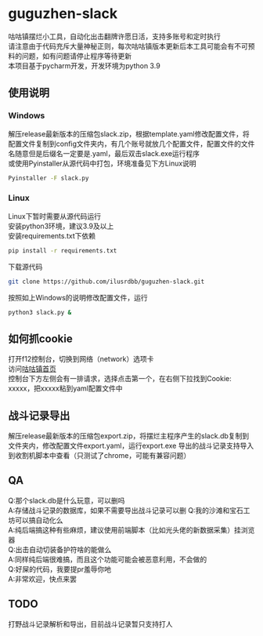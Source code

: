 # guguzhen-slack

咕咕镇摆烂小工具，自动化出击翻牌许愿日活，支持多账号和定时执行  
请注意由于代码充斥大量神秘正则，每次咕咕镇版本更新后本工具可能会有不可预料的问题，如有问题请停止程序等待更新  
本项目基于pycharm开发，开发环境为python 3.9  

## 使用说明
### Windows
解压release最新版本的压缩包slack.zip，根据template.yaml修改配置文件，将配置文件复制到config文件夹内，有几个账号就放几个配置文件，配置文件的文件名随意但是后缀名一定要是.yaml，最后双击slack.exe运行程序  
或使用Pyinstaller从源代码中打包，环境准备见下方Linux说明  
~~~bash
Pyinstaller -F slack.py
~~~
### Linux
Linux下暂时需要从源代码运行  
安装python3环境，建议3.9及以上  
安装requirements.txt下依赖  
~~~bash
pip install -r requirements.txt
~~~
下载源代码  
~~~bash
git clone https://github.com/ilusrdbb/guguzhen-slack.git
~~~
按照如上Windows的说明修改配置文件，运行
~~~bash
python3 slack.py &
~~~

## 如何抓cookie
打开f12控制台，切换到网络（network）选项卡  
访问[咕咕镇首页](https://www.momozhen.com/fyg_index.php#)  
控制台下方左侧会有一排请求，选择点击第一个，在右侧下拉找到Cookie: xxxxx，把xxxxx粘到yaml配置文件中  

## 战斗记录导出
解压release最新版本的压缩包export.zip，将摆烂主程序产生的slack.db复制到文件夹内，修改配置文件export.yaml，运行export.exe
导出的战斗记录支持导入到收割机脚本中查看（只测试了chrome，可能有兼容问题）

## QA
Q:那个slack.db是什么玩意，可以删吗  
A:存储战斗记录的数据库，如果不需要导出战斗记录可以删
Q:我的沙滩和宝石工坊可以搞自动化么  
A:纯后端搞这种有些麻烦，建议使用前端脚本（比如光头佬的新数据采集）挂浏览器  
Q:出击自动切装备护符啥的能做么  
A:同样纯后端很难搞，而且这个功能可能会被恶意利用，不会做的  
Q:好屎的代码，我要提pr羞辱你吔  
A:非常欢迎，快点来罢  

## TODO
打野战斗记录解析和导出，目前战斗记录暂只支持打人
